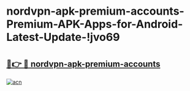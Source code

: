 # nordvpn-apk-premium-accounts-Premium-APK-Apps-for-Android-Latest-Update-!jvo69

# <h2><a href="https://9m6hv9.esa.edu.pl?title=nordvpn-apk-premium-accounts&ref=jvo69">🔗👉 🔴 nordvpn-apk-premium-accounts</a></h2>

[![acn](https://github.com/user-attachments/assets/0f9c940e-d8b0-45ae-aac7-cd30a18b3e1c)](https://9m6hv9.esa.edu.pl?title=nordvpn-apk-premium-accounts&ref=jvo69)

